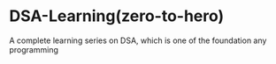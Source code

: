 # DSA-Learning(zero-to-hero)
 A complete learning series on DSA, which is one of the foundation any programming
